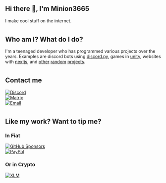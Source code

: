 # <h2>Hi there 👋, I'm Minion3665</h2>
I make cool stuff on the internet.

# <h2>Who am I? What do I do?</h2>
I'm a teenaged developer who has programmed various projects over the years. Examples are discord bots using [discord.py](https://github.com/rapptz/discord.py/), games in [unity](https://unity.com/), websites with [nextjs](https://nextjs.org/), and [other](https://github.com/Minion3665/forum) [random](https://github.com/Minion3665/The-token-graveyard) [projects](https://github.com/ClicksMinutePer/utilities).

# <h2>Contact me</h2>

[![Discord](https://img.shields.io/badge/message%20on%20discord-Minion3665%236456-7289DA?logo=discord&labelColor=grey&style=for-the-badge)](https://discord.gg/bPaNnxe)<br/>
[![Matrix](https://img.shields.io/badge/like%20encrypted%20messages%3F-Try%20matrix-0dbd8b?logo=element&labelColor=grey&style=for-the-badge)](https://matrix.to/#/@minion3665:matrix.org)<br/>
[![Email](https://img.shields.io/badge/get%20a%20slower%20response%20by-email-white?logo=minutemailer&logoColor=white&labelColor=grey&style=for-the-badge)](mailto://skyler3665@gmail.com)

<!-- -->

# <h2>Like my work? Want to tip me?</h2>

<h3>In Fiat</h3>

[![GitHub Sponsors](https://img.shields.io/github/sponsors/Minion3665?color=hotpink&label=Sponsor%20me&logo=github&style=for-the-badge)](https://github.com/sponsors/Minion3665)  
[![PayPal](https://img.shields.io/badge/tip%20on-paypal-lightblue?logo=paypal&labelColor=grey&style=for-the-badge)](https://paypal.me/minion3665)<br/>

<h3>Or in Crypto</h3>

[![XLM](https://img.shields.io/badge/send%20me-XLM-navy?logo=stellar&labelColor=grey&style=for-the-badge)](https://raw.githubusercontent.com/Minion3665/Minion3665/master/copies/xlm.txt)<br/>

